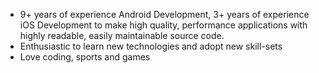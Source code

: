 - 9+ years of experience Android Development, 3+ years of experience iOS Development to make high quality, performance applications with highly readable, easily maintainable source code.
- Enthusiastic to learn new technologies and adopt new skill-sets
- Love coding, sports and games
